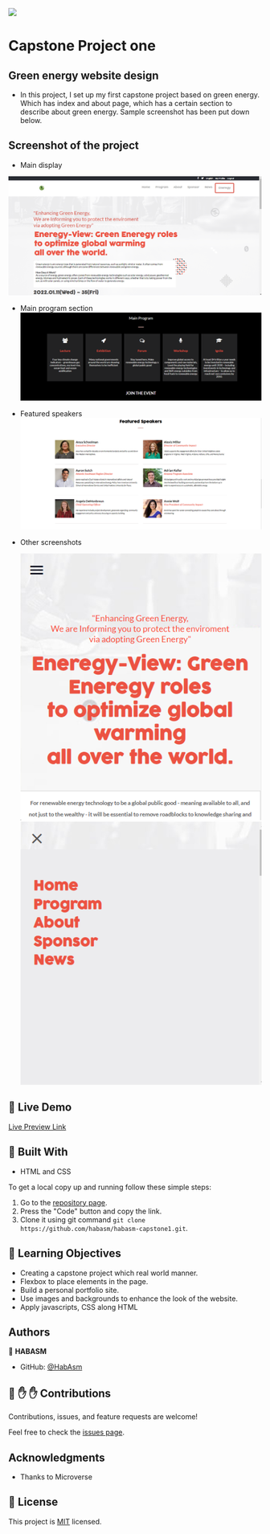 ![](https://img.shields.io/badge/Microverse-blueviolet)

# Capstone Project one
## Green energy website design

- In this project, I set up my first capstone project based on green energy. Which has index and about page, which has a certain section to describe about green energy. Sample screenshot has been put down below.

## Screenshot of the project
 - Main display

 ![screenshot](/img/ss1.png)
 
 - Main program section
 ![screenshot](/img/ss2.png)

- Featured speakers
 ![screenshot](/img/ss3.png)

- Other screenshots

  ![screenshot](/img/ss5.png)
  ![screenshot](/img/ss4.png)

## :red_circle: Live Demo

[Live Preview Link](https://habasm.github.io/habasm-capstone1/)

## :hammer: Built With

- HTML and CSS

To get a local copy up and running follow these simple steps:

1. Go to the [repository page](https://github.com/habasm/habasm-capstone1/tree/fr-branch).
2. Press the "Code" button and copy the link.
3. Clone it using git command `git clone https://github.com/habasm/habasm-capstone1.git`.

## :blue_book: Learning Objectives

- Creating a capstone project which real world manner.
- Flexbox to place elements in the page.
- Build a personal portfolio site.
- Use images and backgrounds to enhance the look of the website.
- Apply javascripts, CSS along HTML

## Authors

👤 **HABASM**

- GitHub: [@HabAsm](https://github.com/HABASM)


## 🤝 :raised_hand: :raised_hand: Contributions

Contributions, issues, and feature requests are welcome!

Feel free to check the [issues page](https://github.com/habasm/portfolio/issues).

## Acknowledgments

- Thanks to Microverse

## 📝 License

This project is [MIT](LICENSE) licensed.